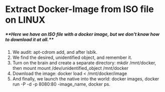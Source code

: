 # Extract Docker-Image from ISO file on LINUX
<h5>**Here we have an ISO file with a docker image, but we don't know how to download it at all.**</h5>
<ol>
  <li>We audit: apt-cdrom add, and after lsblk.</li>
  <li>We find the desired, unidentified object, and remember it.</li>
  <li>Turn on the brain and create a separate directory: mkdir /mnt/docker, then mount mount /dev/unidentified_object /mnt/docker</li>
  <li>Download the image: docker load < /mnt/docker/image</li>
  <li>And finally, we launch the native into the world: docker images, docker run -P -d -p 8080:80 -image_name, docker ps.</li>
</ol>
